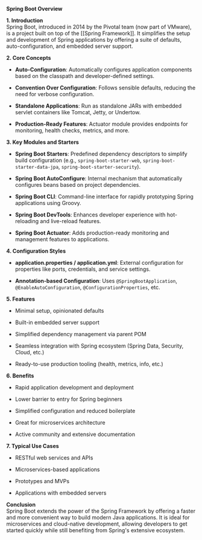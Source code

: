 **Spring Boot Overview**

**1. Introduction**  
Spring Boot, introduced in 2014 by the Pivotal team (now part of VMware), is a project built on top of the [[Spring Framework]]. It simplifies the setup and development of Spring applications by offering a suite of defaults, auto-configuration, and embedded server support.

**2. Core Concepts**

- **Auto-Configuration**: Automatically configures application components based on the classpath and developer-defined settings.
    
- **Convention Over Configuration**: Follows sensible defaults, reducing the need for verbose configuration.
    
- **Standalone Applications**: Run as standalone JARs with embedded servlet containers like Tomcat, Jetty, or Undertow.
    
- **Production-Ready Features**: Actuator module provides endpoints for monitoring, health checks, metrics, and more.
    

**3. Key Modules and Starters**

- **Spring Boot Starters**: Predefined dependency descriptors to simplify build configuration (e.g., `spring-boot-starter-web`, `spring-boot-starter-data-jpa`, `spring-boot-starter-security`).
    
- **Spring Boot AutoConfigure**: Internal mechanism that automatically configures beans based on project dependencies.
    
- **Spring Boot CLI**: Command-line interface for rapidly prototyping Spring applications using Groovy.
    
- **Spring Boot DevTools**: Enhances developer experience with hot-reloading and live-reload features.
    
- **Spring Boot Actuator**: Adds production-ready monitoring and management features to applications.
    

**4. Configuration Styles**

- **application.properties / application.yml**: External configuration for properties like ports, credentials, and service settings.
    
- **Annotation-based Configuration**: Uses `@SpringBootApplication`, `@EnableAutoConfiguration`, `@ConfigurationProperties`, etc.
    

**5. Features**

- Minimal setup, opinionated defaults
    
- Built-in embedded server support
    
- Simplified dependency management via parent POM
    
- Seamless integration with Spring ecosystem (Spring Data, Security, Cloud, etc.)
    
- Ready-to-use production tooling (health, metrics, info, etc.)
    

**6. Benefits**

- Rapid application development and deployment
    
- Lower barrier to entry for Spring beginners
    
- Simplified configuration and reduced boilerplate
    
- Great for microservices architecture
    
- Active community and extensive documentation
    

**7. Typical Use Cases**

- RESTful web services and APIs
    
- Microservices-based applications
    
- Prototypes and MVPs
    
- Applications with embedded servers
    

**Conclusion**  
Spring Boot extends the power of the Spring Framework by offering a faster and more convenient way to build modern Java applications. It is ideal for microservices and cloud-native development, allowing developers to get started quickly while still benefiting from Spring's extensive ecosystem.